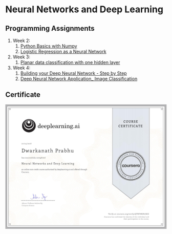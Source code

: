 # Neural Networks and Deep Learning

## Programming Assignments

1. Week 2:
	1. [Python Basics with Numpy](https://github.com/pdwarkanath/dl-coursera/tree/master/001%20Neural%20Networks%20and%20Deep%20Learning/week2/Python%20Basics%20with%20Numpy)
	2. [Logistic Regression as a Neural Network](https://github.com/pdwarkanath/dl-coursera/tree/master/001%20Neural%20Networks%20and%20Deep%20Learning/week2/Logistic%20Regression%20as%20a%20Neural%20Network)
2. Week 3:
	1. [Planar data classification with one hidden layer](https://github.com/pdwarkanath/dl-coursera/tree/master/001%20Neural%20Networks%20and%20Deep%20Learning/week3/Planar%20data%20classification%20with%20one%20hidden%20layer)
3. Week 4:
	1. [Building your Deep Neural Network - Step by Step](https://github.com/pdwarkanath/dl-coursera/tree/master/001%20Neural%20Networks%20and%20Deep%20Learning/week4/Building%20your%20Deep%20Neural%20Network%20-%20Step%20by%20Step)
	2. [Deep Neural Network Application_ Image Classification](https://github.com/pdwarkanath/dl-coursera/tree/master/001%20Neural%20Networks%20and%20Deep%20Learning/week4/Deep%20Neural%20Network%20Application_%20Image%20Classification)


## Certificate

![](certificates/Neural-Networks-and-Deep-Learning-Certificate-page-001.jpg)